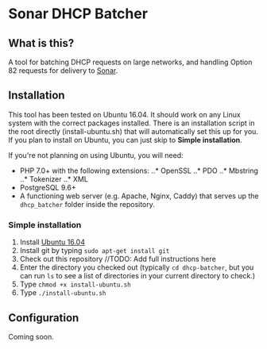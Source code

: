 # Sonar DHCP Batcher

## What is this?

A tool for batching DHCP requests on large networks, and handling Option 82 requests for delivery to [Sonar](https://sonar.software).

## Installation

This tool has been tested on Ubuntu 16.04. It should work on any Linux system with the correct packages installed. There is an installation script in the root directly (install-ubuntu.sh) that will automatically set this up for you. If you plan to install on Ubuntu, you can just skip to **Simple installation**.

If you're not planning on using Ubuntu, you will need:

* PHP 7.0+ with the following extensions:
..* OpenSSL
..* PDO
..* Mbstring
..* Tokenizer
..* XML
* PostgreSQL 9.6+
* A functioning web server (e.g. Apache, Nginx, Caddy) that serves up the `dhcp_batcher` folder inside the repository.

### Simple installation

1. Install [Ubuntu 16.04](https://www.ubuntu.com/download/server)
2. Install git by typing `sudo apt-get install git`
3. Check out this repository //TODO: Add full instructions here
4. Enter the directory you checked out (typically `cd dhcp-batcher`, but you can run `ls` to see a list of directories in your current directory to check.)
5. Type `chmod +x install-ubuntu.sh`
6. Type `./install-ubuntu.sh`

## Configuration

Coming soon.
